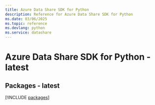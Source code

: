 ```yaml
---
title: Azure Data Share SDK for Python
description: Reference for Azure Data Share SDK for Python
ms.date: 03/06/2025
ms.topic: reference
ms.devlang: python
ms.service: datashare
---
```

# Azure Data Share SDK for Python - latest
## Packages - latest
[!INCLUDE [packages](data-share-index.md)]